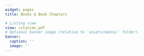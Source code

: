 ```yaml
---
widget: pages
title: Books & Book Chapters

# Listing view
view: citation_pdf
# Optional banner image (relative to `assets/media/` folder).
banner:
  caption: ''
  image: ''
---
```

